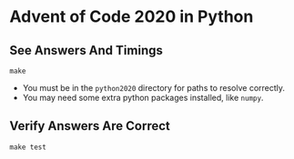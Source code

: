 # Advent of Code 2020 in Python

## See Answers And Timings

`make`

- You must be in the `python2020` directory for paths to resolve correctly.
- You may need some extra python packages installed, like `numpy`.

## Verify Answers Are Correct

`make test`
